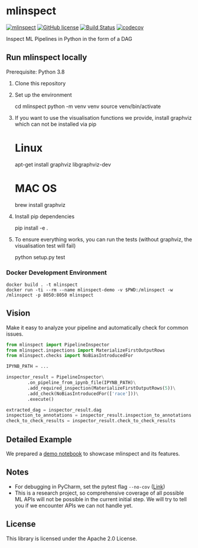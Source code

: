 mlinspect
===

[![mlinspect](https://img.shields.io/badge/🔎-mlinspect-green)](https://github.com/stefan-grafberger/MLInspect)
[![GitHub license](https://img.shields.io/badge/License-Apache%202.0-yellowgreen.svg)](https://github.com/stefan-grafberger/MLInspect/blob/master/LICENSE)
[![Build Status](https://travis-ci.com/stefan-grafberger/mlinspect.svg?token=x1zHsibRoiV8cZwxNVsj&branch=master)](https://travis-ci.com/stefan-grafberger/MLInspect)
[![codecov](https://codecov.io/gh/stefan-grafberger/MLInspect/branch/master/graph/badge.svg?token=KTMNPBV1ZZ)](https://codecov.io/gh/stefan-grafberger/MLInspect)

Inspect ML Pipelines in Python in the form of a DAG

Run mlinspect locally
---

Prerequisite: Python 3.8

1. Clone this repository
2. Set up the environment

	cd mlinspect
	python -m venv venv
	source venv/bin/activate

3. If you want to use the visualisation functions we provide, install graphviz which can not be installed via pip

	# Linux
	apt-get install graphviz libgraphviz-dev
	# MAC OS
	brew install graphviz
	
4. Install pip dependencies 

	pip install -e .

5. To ensure everything works, you can run the tests (without graphviz, the visualisation test will fail)

	python setup.py test

### Docker Development Environment

	docker build . -t mlinspect
	docker run -ti --rm --name mlinspect-demo -v $PWD:/mlinspect -w /mlinspect -p 8050:8050 mlinspect

Vision
---

Make it easy to analyze your pipeline and automatically check for common issues.

```python
from mlinspect import PipelineInspector
from mlinspect.inspections import MaterializeFirstOutputRows
from mlinspect.checks import NoBiasIntroducedFor

IPYNB_PATH = ...

inspector_result = PipelineInspector\
		.on_pipeline_from_ipynb_file(IPYNB_PATH)\
		.add_required_inspection(MaterializeFirstOutputRows(5))\
		.add_check(NoBiasIntroducedFor(['race']))\
		.execute()

extracted_dag = inspector_result.dag
inspection_to_annotations = inspector_result.inspection_to_annotations
check_to_check_results = inspector_result.check_to_check_results
```

Detailed Example
---

We prepared a [demo notebook](demo/feature_overview/feature_overview.ipynb) to showcase mlinspect and its features.

Notes
---

* For debugging in PyCharm, set the pytest flag `--no-cov` ([Link](https://stackoverflow.com/questions/34870962/how-to-debug-py-test-in-pycharm-when-coverage-is-enabled))
* This is a research project, so comprehensive coverage of all possible ML APIs will not be possible in the current initial step. We will try to tell you if we encounter APIs we can not handle yet.

License
---

This library is licensed under the Apache 2.0 License.
